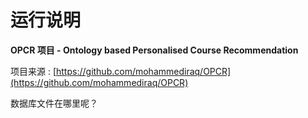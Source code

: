 # 运行说明

**OPCR 项目 - Ontology based Personalised Course Recommendation**

项目来源 : [https://github.com/mohammediraq/OPCR](https://github.com/mohammediraq/OPCR)


数据库文件在哪里呢？

